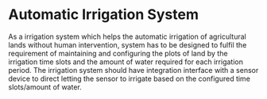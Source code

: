 # Automatic Irrigation System

As a irrigation system which helps the automatic irrigation of agricultural lands without human intervention, system has
to be designed to fulfil the requirement of maintaining and configuring the plots of land by the irrigation time slots
and the amount of water required for each irrigation period. The irrigation system should have integration interface
with a sensor device to direct letting the sensor to irrigate based on the configured time slots/amount of water.

